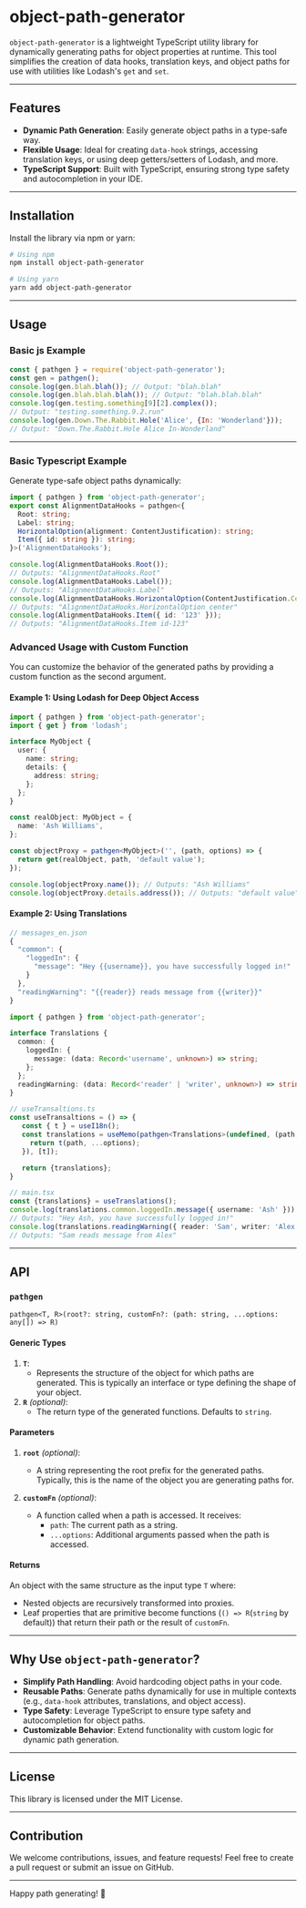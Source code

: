 # object-path-generator

`object-path-generator` is a lightweight TypeScript utility library for dynamically generating paths for object properties at runtime. This tool simplifies the creation of data hooks, translation keys, and object paths for use with utilities like Lodash's `get` and `set`.

---

## Features

- **Dynamic Path Generation**: Easily generate object paths in a type-safe way.
- **Flexible Usage**: Ideal for creating `data-hook` strings, accessing translation keys, or using deep getters/setters of Lodash, and more.
- **TypeScript Support**: Built with TypeScript, ensuring strong type safety and autocompletion in your IDE.

---

## Installation

Install the library via npm or yarn:

```bash
# Using npm
npm install object-path-generator

# Using yarn
yarn add object-path-generator
```

---

## Usage

### Basic js Example
```js
const { pathgen } = require('object-path-generator');
const gen = pathgen();
console.log(gen.blah.blah()); // Output: "blah.blah"
console.log(gen.blah.blah.blah()); // Output: "blah.blah.blah"
console.log(gen.testing.something[9][2].complex()); 
// Output: "testing.something.9.2.run"
console.log(gen.Down.The.Rabbit.Hole('Alice', {In: 'Wonderland'})); 
// Output: "Down.The.Rabbit.Hole Alice In-Wonderland"
```
___

### Basic Typescript Example

Generate type-safe object paths dynamically:

```ts
import { pathgen } from 'object-path-generator';
export const AlignmentDataHooks = pathgen<{
  Root: string;
  Label: string;
  HorizontalOption(alignment: ContentJustification): string;
  Item({ id: string }): string;
}>('AlignmentDataHooks');

console.log(AlignmentDataHooks.Root()); 
// Outputs: "AlignmentDataHooks.Root"
console.log(AlignmentDataHooks.Label()); 
// Outputs: "AlignmentDataHooks.Label"
console.log(AlignmentDataHooks.HorizontalOption(ContentJustification.Center)); 
// Outputs: "AlignmentDataHooks.HorizontalOption center"
console.log(AlignmentDataHooks.Item({ id: '123' })); 
// Outputs: "AlignmentDataHooks.Item id-123"
```


### Advanced Usage with Custom Function

You can customize the behavior of the generated paths by providing a custom function as the second argument.

#### Example 1: Using Lodash for Deep Object Access

```ts
import { pathgen } from 'object-path-generator';
import { get } from 'lodash';

interface MyObject {
  user: {
    name: string;
    details: {
      address: string;
    };
  };
}

const realObject: MyObject = {
  name: 'Ash Williams',
};

const objectProxy = pathgen<MyObject>('', (path, options) => {
  return get(realObject, path, 'default value');
});

console.log(objectProxy.name()); // Outputs: "Ash Williams"
console.log(objectProxy.details.address()); // Outputs: "default value"
```

#### Example 2: Using Translations

```js
// messages_en.json
{
  "common": {
    "loggedIn": {
      "message": "Hey {{username}}, you have successfully logged in!"
    }
  },
  "readingWarning": "{{reader}} reads message from {{writer}}"
}
```

```ts
import { pathgen } from 'object-path-generator';

interface Translations {
  common: {
    loggedIn: {
      message: (data: Record<'username', unknown>) => string;
    };
  };
  readingWarning: (data: Record<'reader' | 'writer', unknown>) => string;
}

// useTransaltions.ts
const useTransaltions = () => {
   const { t } = useI18n();
   const translations = useMemo(pathgen<Translations>(undefined, (path, ...options) => {
     return t(path, ...options);
   }), [t]);

   return {translations};
}

// main.tsx
const {translations} = useTranslations();
console.log(translations.common.loggedIn.message({ username: 'Ash' }));
// Outputs: "Hey Ash, you have successfully logged in!"
console.log(translations.readingWarning({ reader: 'Sam', writer: 'Alex' }));
// Outputs: "Sam reads message from Alex"
```

---

## API

### `pathgen`
`pathgen<T, R>(root?: string, customFn?: (path: string, ...options: any[]) => R)`

#### Generic Types

1. **`T`**:
   - Represents the structure of the object for which paths are generated. This is typically an interface or type defining the shape of your object.
2. **`R`** *(optional)*:
   - The return type of the generated functions. Defaults to `string`.

#### Parameters

1. **`root`** *(optional)*:
    - A string representing the root prefix for the generated paths. Typically, this is the name of the object you are generating paths for.

2. **`customFn`** *(optional)*:
    - A function called when a path is accessed. It receives:
        - `path`: The current path as a string.
        - `...options`: Additional arguments passed when the path is accessed.

#### Returns

An object with the same structure as the input type `T` where:
- Nested objects are recursively transformed into proxies.
- Leaf properties that are primitive become functions (`() => R`(`string` by default)) that return their path or the result of `customFn`.

---

## Why Use `object-path-generator`?

- **Simplify Path Handling**: Avoid hardcoding object paths in your code.
- **Reusable Paths**: Generate paths dynamically for use in multiple contexts (e.g., `data-hook` attributes, translations, and object access).
- **Type Safety**: Leverage TypeScript to ensure type safety and autocompletion for object paths.
- **Customizable Behavior**: Extend functionality with custom logic for dynamic path generation.

---

## License

This library is licensed under the MIT License.

---

## Contribution

We welcome contributions, issues, and feature requests! Feel free to create a pull request or submit an issue on GitHub.

---

Happy path generating! 🚀
